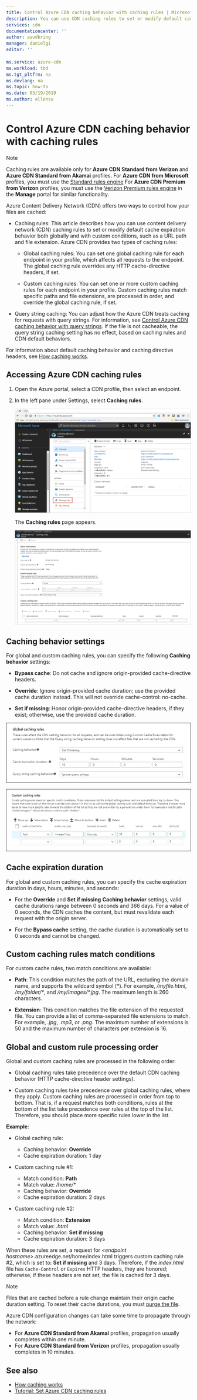```yaml
---
title: Control Azure CDN caching behavior with caching rules | Microsoft Docs
description: You can use CDN caching rules to set or modify default cache expiration behavior both globally and with conditions, such as a URL path and file extensions.
services: cdn
documentationcenter: ''
author: asudbring
manager: danielgi
editor: ''

ms.service: azure-cdn
ms.workload: tbd
ms.tgt_pltfrm: na
ms.devlang: na
ms.topic: how-to
ms.date: 03/19/2019
ms.author: allensu
---
```


# Control Azure CDN caching behavior with caching rules

> [!NOTE] 
> Caching rules are available only for **Azure CDN Standard from Verizon** and **Azure CDN Standard from Akamai** profiles. For **Azure CDN from Microsoft** profiles, you must use the [Standard rules engine](cdn-standard-rules-engine-reference.md) For **Azure CDN Premium from Verizon** profiles, you must use the [Verizon Premium rules engine](./cdn-verizon-premium-rules-engine.md) in the **Manage** portal for similar functionality.
 
Azure Content Delivery Network (CDN) offers two ways to control how your files are cached: 

- Caching rules: This article describes how you can use content delivery network (CDN) caching rules to set or modify default cache expiration behavior both globally and with custom conditions, such as a URL path and file extension. Azure CDN provides two types of caching rules:

   - Global caching rules: You can set one global caching rule for each endpoint in your profile, which affects all requests to the endpoint. The global caching rule overrides any HTTP cache-directive headers, if set.

   - Custom caching rules: You can set one or more custom caching rules for each endpoint in your profile. Custom caching rules match specific paths and file extensions, are processed in order, and override the global caching rule, if set. 

- Query string caching: You can adjust how the Azure CDN treats caching for requests with query strings. For information, see [Control Azure CDN caching behavior with query strings](cdn-query-string.md). If the file is not cacheable, the query string caching setting has no effect, based on caching rules and CDN default behaviors.

For information about default caching behavior and caching directive headers, see [How caching works](cdn-how-caching-works.md). 


## Accessing Azure CDN caching rules

1. Open the Azure portal, select a CDN profile, then select an endpoint.

2. In the left pane under Settings, select **Caching rules**.

   ![CDN Caching rules button](./media/cdn-caching-rules/cdn-caching-rules-btn.png)

   The **Caching rules** page appears.

   ![CDN Caching rules page](./media/cdn-caching-rules/cdn-caching-rules-page.png)


## Caching behavior settings
For global and custom caching rules, you can specify the following **Caching behavior** settings:

- **Bypass cache**: Do not cache and ignore origin-provided cache-directive headers.

- **Override**: Ignore origin-provided cache duration; use the provided cache duration instead. This will not override cache-control: no-cache.

- **Set if missing**: Honor origin-provided cache-directive headers, if they exist; otherwise, use the provided cache duration.

![Global caching rules](./media/cdn-caching-rules/cdn-global-caching-rules.png)

![Custom caching rules](./media/cdn-caching-rules/cdn-custom-caching-rules.png)

## Cache expiration duration
For global and custom caching rules, you can specify the cache expiration duration in days, hours, minutes, and seconds:

- For the **Override** and **Set if missing** **Caching behavior** settings, valid cache durations range between 0 seconds and 366 days. For a value of 0 seconds, the CDN caches the content, but must revalidate each request with the origin server.

- For the **Bypass cache** setting, the cache duration is automatically set to 0 seconds and cannot be changed.

## Custom caching rules match conditions

For custom cache rules, two match conditions are available:
 
- **Path**: This condition matches the path of the URL, excluding the domain name, and supports the wildcard symbol (\*). For example, _/myfile.html_, _/my/folder/*_, and _/my/images/*.jpg_. The maximum length is 260 characters.

- **Extension**: This condition matches the file extension of the requested file. You can provide a list of comma-separated file extensions to match. For example, _.jpg_, _.mp3_, or _.png_. The maximum number of extensions is 50 and the maximum number of characters per extension is 16. 

## Global and custom rule processing order
Global and custom caching rules are processed in the following order:

- Global caching rules take precedence over the default CDN caching behavior (HTTP cache-directive header settings). 

- Custom caching rules take precedence over global caching rules, where they apply. Custom caching rules are processed in order from top to bottom. That is, if a request matches both conditions, rules at the bottom of the list take precedence over rules at the top of the list. Therefore, you should place more specific rules lower in the list.

**Example**:
- Global caching rule: 
   - Caching behavior: **Override**
   - Cache expiration duration: 1 day

- Custom caching rule #1:
   - Match condition: **Path**
   - Match value: _/home/*_
   - Caching behavior: **Override**
   - Cache expiration duration: 2 days

- Custom caching rule #2:
   - Match condition: **Extension**
   - Match value: _.html_
   - Caching behavior: **Set if missing**
   - Cache expiration duration: 3 days

When these rules are set, a request for _&lt;endpoint hostname&gt;_.azureedge.net/home/index.html triggers custom caching rule #2, which is set to: **Set if missing** and 3 days. Therefore, if the *index.html* file has `Cache-Control` or `Expires` HTTP headers, they are honored; otherwise, if these headers are not set, the file is cached for 3 days.

> [!NOTE] 
> Files that are cached before a rule change maintain their origin cache duration setting. To reset their cache durations, you must [purge the file](cdn-purge-endpoint.md). 
>
> Azure CDN configuration changes can take some time to propagate through the network: 
> - For **Azure CDN Standard from Akamai** profiles, propagation usually completes within one minute. 
> - For **Azure CDN Standard from Verizon** profiles, propagation usually completes in 10 minutes.  
>

## See also

- [How caching works](cdn-how-caching-works.md)
- [Tutorial: Set Azure CDN caching rules](cdn-caching-rules-tutorial.md)